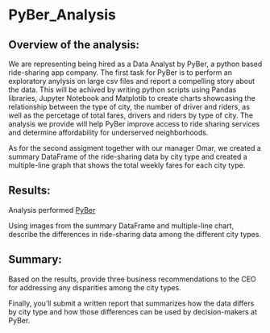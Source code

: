 # PyBer_Analysis

## Overview of the analysis: 

We are representing being hired as a Data Analyst by PyBer, a python based ride-sharing app company. The first task for PyBer is to perform an exploratory anylysis on large csv files and report a compelling story about the data. This will be achived by writing python scripts using Pandas libraries, Jupyter Notebook and Matplotib to create charts showcasing the relationship between the type of city, the number of driver and riders, as well as the percetage of total fares, drivers and riders by type of city. The analysis we provide will help PyBer improve access to ride sharing services and determine affordability for underserved neighborhoods.

As for the second assigment together with our manager Omar, we created a summary DataFrame of the ride-sharing data by city type and created a multiple-line graph that shows the total weekly fares for each city type. 

## Results:   

Analysis performed [PyBer](https://github.com/Lesliec87/PyBer_Analysis/blob/main/PyBer_Challenge.ipynb)

Using images from the summary DataFrame and multiple-line chart, describe the differences in ride-sharing data among the different city types.

## Summary: 

Based on the results, provide three business recommendations to the CEO for addressing any disparities among the city types.

Finally, you’ll submit a written report that summarizes how the data differs by city type and how those differences can be used by decision-makers at PyBer.
